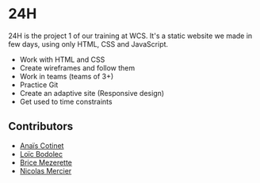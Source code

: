 # 24H

24H is the project 1 of our training at WCS. It's a static website we made in few days, using only HTML, CSS and JavaScript.

- Work with HTML and CSS
- Create wireframes and follow them
- Work in teams (teams of 3+)
- Practice Git
- Create an adaptive site (Responsive design)
- Get used to time constraints

## Contributors

- [Anaïs Cotinet](https://github.com/anais-ctnt)
- [Loïc Bodolec](https://github.com/loicbdev)
- [Brice Mezerette](https://github.com/brice-mez)
- [Nicolas Mercier](https://github.com/nicholas570)

